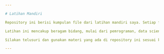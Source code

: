 ```yaml
---

# Latihan Mandiri

Repository ini berisi kumpulan file dari latihan mandiri saya. Setiap file di dalam repository ini adalah hasil dari berbagai latihan dan eksperimen yang saya lakukan untuk memperdalam pemahaman dan keterampilan saya dalam berbagai topik. 

Latihan ini mencakup beragam bidang, mulai dari pemrograman, data science, machine learning, hingga pengembangan web dan lainnya. Setiap file berfungsi sebagai dokumentasi perjalanan belajar saya dan bisa menjadi referensi bagi siapa saja yang tertarik untuk melihat perkembangan dan pendekatan saya dalam menyelesaikan berbagai tantangan dan proyek kecil.

Silakan telusuri dan gunakan materi yang ada di repository ini sesuai kebutuhan. Terima kasih sudah berkunjung!

---
```


